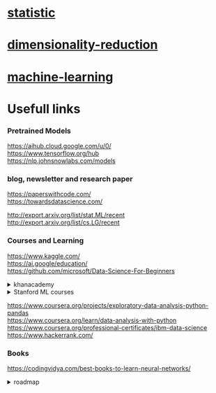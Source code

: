 # [statistic](data-science/statistic.md)


# [dimensionality-reduction](data-science/dimensionality-reduction.md)



# [machine-learning](data-science/machine-learning.md)









# Usefull links

### Pretrained Models
https://aihub.cloud.google.com/u/0/  
https://www.tensorflow.org/hub  
https://nlp.johnsnowlabs.com/models  

### blog, newsletter and research paper
https://paperswithcode.com/  
https://towardsdatascience.com/  

http://export.arxiv.org/list/stat.ML/recent   
http://export.arxiv.org/list/cs.LG/recent

### Courses and Learning
https://www.kaggle.com/  
https://ai.google/education/  
https://github.com/microsoft/Data-Science-For-Beginners
<details>
<summary> khanacademy </summary>

- https://www.khanacademy.org/math  
- https://www.khanacademy.org/math/algebra-basics  
- https://www.khanacademy.org/math/linear-algebra  
- https://www.khanacademy.org/math/statistics-probability  
- https://www.khanacademy.org/math/calculus-1

</details>

<details>
<summary> Stanford ML courses </summary>

-   [http://cs229.stanford.edu/summer2019/cs229-notes1.pdf](http://cs229.stanford.edu/summer2019/cs229-notes1.pdf)
    
-   [http://cs229.stanford.edu/summer2019/cs229-notes2.pdf](http://cs229.stanford.edu/summer2019/cs229-notes2.pdf)
    
-   [http://cs229.stanford.edu/summer2019/cs229-notes3.pdf](http://cs229.stanford.edu/summer2019/cs229-notes3.pdf)
    
-   [http://cs229.stanford.edu/summer2019/cs229-notes4.pdf](http://cs229.stanford.edu/summer2019/cs229-notes4.pdf)
    
-   [http://cs229.stanford.edu/summer2019/cs229-notes5.pdf](http://cs229.stanford.edu/summer2019/cs229-notes5.pdf)
</details>

https://www.coursera.org/projects/exploratory-data-analysis-python-pandas   
https://www.coursera.org/learn/data-analysis-with-python   
https://www.coursera.org/professional-certificates/ibm-data-science    
https://www.hackerrank.com/   
### Books
https://codingvidya.com/best-books-to-learn-neural-networks/


<details>
<summary> roadmap </summary>
**_Step 1:_** Learn a programming language

[Datacamp’s Introduction to Python for Data Science](https://www.datacamp.com/courses/intro-to-python-for-data-science)

**_Step 2:_** Learn exploratory data analysis

[Data Analysis with Python](https://www.coursera.org/learn/data-analysis-with-python)

**_Step 3:_** Complete a data science course

[IBM Data Science](https://www.coursera.org/professional-certificates/ibm-data-science)

**_Step 4:_** Learn more about algorithms

[Machine Learning](https://www.coursera.org/learn/machine-learning#syllabus)

**_Step 5:_** Practice more using Kaggle

[How To Get Started and Make Best Use of Kaggle](https://towardsdatascience.com/how-to-get-started-and-make-best-use-of-kaggle-41feb8bba2d6)

**_Step 6:_** Become job-ready

[No Experience? Here is How To Get Your First Data Science Job](https://towardsdatascience.com/no-experience-here-is-how-to-get-your-first-data-science-job-6c959bcfaf06)

[How to Build an Impressive Data Science Resume](https://towardsdatascience.com/how-to-build-an-impressive-data-science-resume-7a9c71f761c5)

**_Step 7:_** Learn to solve problems

[ How to use First Principle Thinking to solve Data Science Problems?](https://towardsdatascience.com/how-to-use-first-principle-thinking-to-solve-data-science-problems-db94bc5af21)

**_Step 8:_** Being up-to-date
</details>